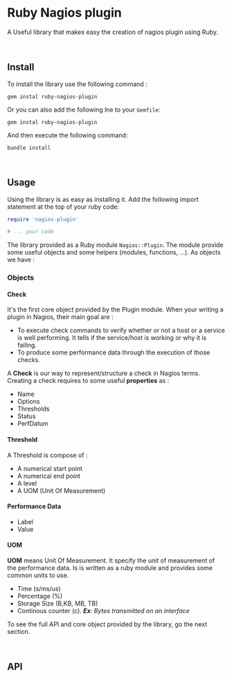# Ruby Nagios plugin

A Useful library that makes easy the creation of nagios plugin using Ruby.


<br>

## Install

To install the library use the following command :

```
gem instal ruby-nagios-plugin
```

Or you can also add the following lne to your `Gemfile`:
```
gem instal ruby-nagios-plugin
````

And then execute the following command:

```
bundle install
```


<br>

## Usage

Using the library is as easy as installing it. Add the following import statement at the top of your ruby code:

```ruby
require 'nagios-plugin'

# ... your code

```

The library provided as a Ruby module `Nagios::Plugin`. The module provide some useful objects and some helpers (modules, functions, ...). As objects we have : 

### Objects

#### Check

It's the first core object provided by the Plugin module. When your writing a plugin in Nagios, their main goal are : 
* To execute check commands to verify whether or not a host or a service is well performing. It tells if the service/host is working or why it is failing.
* To produce some performance data through the execution of those checks.

A **Check** is our way to represent/structure a check in Nagios terms. Creating a check requires to some useful  **properties** as : 
* Name
* Options
* Thresholds
* Status
* PerfDatum


#### Threshold 

A Threshold is compose of : 
* A numerical start point
* A numerical end point
* A level
* A UOM (Unit Of Measurement)

#### Performance Data

* Label
* Value

#### UOM 
**UOM** means Unit Of Measurement. It specify the unit of measurement of the performance data. Is is written as a ruby module and provides some common units to use.

* Time (s/ms/us)
* Percentage (%)
* Storage Size (B,KB, MB, TB)
* Continous counter (c). ***Ex**:  Bytes transmitted on an interface*



To see the full API and core object provided by the library, go the next section.




<br>

## API

